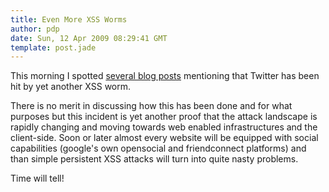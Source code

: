 ```yaml
---
title: Even More XSS Worms
author: pdp
date: Sun, 12 Apr 2009 08:29:41 GMT
template: post.jade
---
```


This morning I spotted [several blog posts](http://www.techcrunch.com/2009/04/11/twitter-hit-by-stalkdaily-worm/) mentioning that Twitter has been hit by yet another XSS worm.

There is no merit in discussing how this has been done and for what purposes but this incident is yet another proof that the attack landscape is rapidly changing and moving towards web enabled infrastructures and the client-side. Soon or later almost every website will be equipped with social capabilities (google's own opensocial and friendconnect platforms) and than simple persistent XSS attacks will turn into quite nasty problems.

Time will tell!
